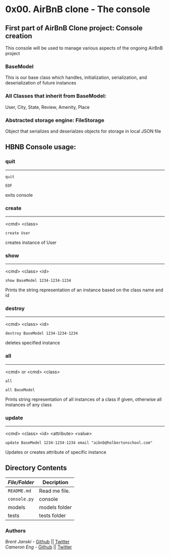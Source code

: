 # 0x00. AirBnB clone - The console
## First part of AirBnB Clone project: Console creation
This console will be used to manage various aspects of the ongoing AirBnB project
### BaseModel
This is our base class which handles, initialization, serialization, and deserialization of future instances
### All Classes that inherit from BaseModel:
User, City, State, Review, Amenity, Place
### Abstracted storage engine: FileStorage
Object that serializes and deserialzes objects for storage in local JSON file
## HBNB Console usage:
### quit
___
```
quit
```
```
EOF
```
exits console

### create
___
\<cmd\> \<class\>
```
create User
```
creates instance of User

### show
___
\<cmd\> \<class\> \<id\>
```
show BaseModel 1234-1234-1234
```
Prints the string representation of an instance based on the class name and id

### destroy
___
\<cmd\> \<class\> \<id\>
```
destroy BaseModel 1234-1234-1234
```
deletes specified instance

### all
___
\<cmd\> or \<cmd\> \<class\>
```
all
```
```
all BaseModel
```
Prints string representation of all instances of a class if given, otherwise all instances of any class

### update
___
\<cmd\> \<class\> \<id\> \<attribute\> \<value\>
```
update BaseModel 1234-1234-1234 email "aibnb@holbertonschool.com"
```
Updates or creates attribute of specific instance

## Directory Contents
|   ***File/Folder***    |  **Decription**                       |
|---------------|---------------------------------------|
| `README.md` |  Read me file. |
| `console.py`|  console |
| models | models folder |
| tests | tests folder |

### Authors
*Brent Janski* - [Github](https://github.com/talktobrent/) || [Twitter](https://twitter.com/SWCOSNOW)  
*Cameron Eng* - [Github](https://github.com/c_eng/) || [Twitter](https://twitter.com/c33Eng)
